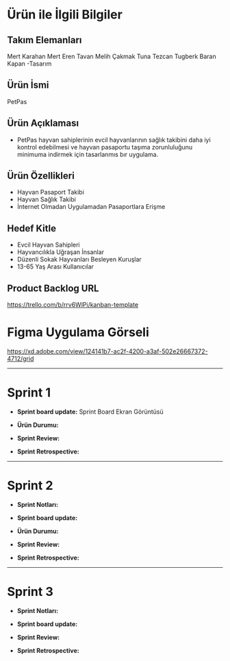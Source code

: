 # Ürün ile İlgili Bilgiler
 ## Takım Elemanları
  Mert Karahan 
  Mert Eren Tavan 
  Melih Çakmak
  Tuna Tezcan
  Tugberk 
  Baran Kapan -Tasarım

 ## Ürün İsmi
  PetPas 
  
 ## Ürün Açıklaması

- PetPas hayvan sahiplerinin evcil hayvanlarının sağlık takibini daha iyi kontrol edebilmesi ve hayvan pasaportu taşıma zorunluluğunu minimuma indirmek için tasarlanmıs bır uygulama.

## Ürün Özellikleri
- Hayvan Pasaport Takibi
- Hayvan Sağlık Takibi
- İnternet Olmadan Uygulamadan Pasaportlara Erişme

## Hedef Kitle
- Evcil Hayvan Sahipleri
- Hayvancılıkla Uğraşan İnsanlar
- Düzenli Sokak Hayvanları Besleyen Kuruşlar
- 13-65 Yaş Arası Kullanıcılar

## Product Backlog URL

https://trello.com/b/rrv6WlPi/kanban-template

# Figma Uygulama Görseli

https://xd.adobe.com/view/124141b7-ac2f-4200-a3af-502e26667372-4712/grid


--------------------------------------------------------------------------------------------------------------------

# Sprint 1



- **Sprint board update:**
   Sprint Board Ekran Görüntüsü

  


- **Ürün Durumu:**



- **Sprint Review:**
      

- **Sprint Retrospective:**
  

  
--------------------------------------------------------------------------------------------------------------------

# Sprint 2

- **Sprint Notları:** 





- **Sprint board update:**
   

- **Ürün Durumu:**


- **Sprint Review:**  
      

- **Sprint Retrospective:**  
  


--------------------------------------------------------------------------------------------------------------------

# Sprint 3

- **Sprint Notları:** 



- **Sprint board update:**
   

- **Sprint Review:**  
      

- **Sprint Retrospective:**  
  
  






  
